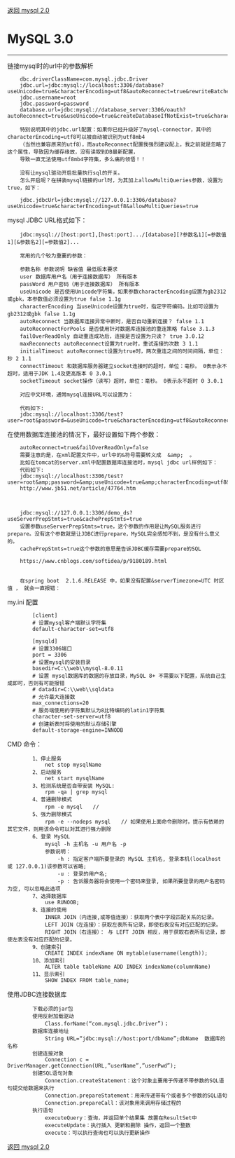<p>
    <a href="#" onclick="refreshDatabaseContent('mysql2')">返回 mysql 2.0</a>
</p>

# MySQL 3.0
---
 
链接mysql时的url中的参数解析

        dbc.driverClassName=com.mysql.jdbc.Driver
        jdbc.url=jdbc:mysql://localhost:3306/database?useUnicode=true&characterEncoding=utf8&autoReconnect=true&rewriteBatchedStatements=TRUE
        jdbc.username=root
        jdbc.password=password
        database.url=jdbc:mysql://database_server:3306/oauth?autoReconnect=true&useUnicode=true&createDatabaseIfNotExist=true&characterEncoding=utf8&useSSL=true&serverTimezone=UTC
    
        特别说明其中的jdbc.url配置：如果你已经升级好了mysql-connector，其中的characterEncoding=utf8可以被自动被识别为utf8mb4
        （当然也兼容原来的utf8），而autoReconnect配置我强烈建议配上，我之前就是忽略了这个属性，导致因为缓存缘故，没有读取到DB最新配置，
        导致一直无法使用utf8mb4字符集，多么痛的领悟！！
    
        没有让mysql驱动开启批量执行sql的开关。
        怎么开启呢？在拼装mysql链接的url时，为其加上allowMultiQueries参数，设置为true，如下：
    
        jdbc.jdbcUrl=jdbc:mysql://127.0.0.1:3306/database?useUnicode=true&characterEncoding=utf8&allowMultiQueries=true


mysql JDBC URL格式如下： 
        
        jdbc:mysql://[host:port],[host:port].../[database][?参数名1][=参数值1][&参数名2][=参数值2]... 
        
        常用的几个较为重要的参数： 
        
        参数名称 参数说明 缺省值 最低版本要求 
        user 数据库用户名（用于连接数据库） 所有版本 
        passWord 用户密码（用于连接数据库） 所有版本 
        useUnicode 是否使用Unicode字符集，如果参数characterEncoding设置为gb2312或gbk，本参数值必须设置为true false 1.1g 
        characterEncoding 当useUnicode设置为true时，指定字符编码。比如可设置为gb2312或gbk false 1.1g 
        autoReconnect 当数据库连接异常中断时，是否自动重新连接？ false 1.1 
        autoReconnectForPools 是否使用针对数据库连接池的重连策略 false 3.1.3 
        failOverReadOnly 自动重连成功后，连接是否设置为只读？ true 3.0.12 
        maxReconnects autoReconnect设置为true时，重试连接的次数 3 1.1 
        initialTimeout autoReconnect设置为true时，两次重连之间的时间间隔，单位：秒 2 1.1 
        connectTimeout 和数据库服务器建立socket连接时的超时，单位：毫秒。 0表示永不超时，适用于JDK 1.4及更高版本 0 3.0.1 
        socketTimeout socket操作（读写）超时，单位：毫秒。 0表示永不超时 0 3.0.1 
        
        对应中文环境，通常mysql连接URL可以设置为： 
        
        代码如下:
        jdbc:mysql://localhost:3306/test?user=root&password=&useUnicode=true&characterEncoding=utf8&autoReconnect=true&failOverReadOnly=false 
        
在使用数据库连接池的情况下，最好设置如下两个参数： 
    
        autoReconnect=true&failOverReadOnly=false 
        需要注意的是，在xml配置文件中，url中的&符号需要转义成  &amp;  。
        比如在tomcat的server.xml中配置数据库连接池时，mysql jdbc url样例如下： 
        代码如下:
        jdbc:mysql://localhost:3306/test?user=root&amp;password=&amp;useUnicode=true&amp;characterEncoding=utf8&amp;autoReconnect=true&amp;failOverReadOnly 
        http://www.jb51.net/article/47764.htm
        
         
        
        jdbc:mysql://127.0.0.1:3306/demo_ds?useServerPrepStmts=true&cachePrepStmts=true
        设置参数useServerPrepStmts=true，这个参数的作用是让MySQL服务进行prepare。没有这个参数就是让JDBC进行prepare，MySQL完全感知不到，是没有什么意义的。
        cachePrepStmts=true这个参数的意思是告诉JDBC缓存需要prepare的SQL
        
        https://www.cnblogs.com/softidea/p/9180189.html
        
        
        在spring boot  2.1.6.RELEASE 中，如果没有配置&serverTimezone=UTC 时区值 ， 就会一直报错：
    


my.ini 配置

            [client]
            # 设置mysql客户端默认字符集
            default-character-set=utf8
             
            [mysqld]
            # 设置3306端口
            port = 3306
            # 设置mysql的安装目录
            basedir=C:\\web\\mysql-8.0.11
            # 设置 mysql数据库的数据的存放目录，MySQL 8+ 不需要以下配置，系统自己生成即可，否则有可能报错
            # datadir=C:\\web\\sqldata
            # 允许最大连接数
            max_connections=20
            # 服务端使用的字符集默认为8比特编码的latin1字符集
            character-set-server=utf8
            # 创建新表时将使用的默认存储引擎
            default-storage-engine=INNODB


CMD 命令：
    
            1、停止服务
                net stop mysqlName
            2、启动服务
                net start mysqlName
            3、检测系统是否自带安装 MySQL:
                rpm -qa | grep mysql
            4、普通删除模式	
                rpm -e mysql　　// 
            5、强力删除模式
                rpm -e --nodeps mysql　　// 如果使用上面命令删除时，提示有依赖的其它文件，则用该命令可以对其进行强力删除	
            6、登录 MySQL	
                mysql -h 主机名 -u 用户名 -p
                参数说明：
                    -h : 指定客户端所要登录的 MySQL 主机名, 登录本机(localhost 或 127.0.0.1)该参数可以省略;
                    -u : 登录的用户名;
                    -p : 告诉服务器将会使用一个密码来登录, 如果所要登录的用户名密码为空, 可以忽略此选项
            7、选择数据库
                use RUNOOB;
            8、连接的使用
                INNER JOIN（内连接,或等值连接）：获取两个表中字段匹配关系的记录。
                LEFT JOIN（左连接）：获取左表所有记录，即使右表没有对应匹配的记录。
                RIGHT JOIN（右连接）： 与 LEFT JOIN 相反，用于获取右表所有记录，即使左表没有对应匹配的记录。		
            9、创建索引
                CREATE INDEX indexName ON mytable(username(length)); 
            10、添加索引
                ALTER table tableName ADD INDEX indexName(columnName)
            11、显示索引
                SHOW INDEX FROM table_name;
    
使用JDBC连接数据库

            下载必须的jar包
            使用反射加载驱动
                Class.forName(“com.mysql.jdbc.Driver”)；
            数据库连接地址
                String URL=“jdbc:mysql://host:port/dbName”;dbName  数据库的名称
            创建连接对象
                Connection c = DriverManager.getConnection(URL,”userName”,”userPwd”);
            创建SQL语句对象
                Connection.createStatement：这个对象主要用于传递不带参数的SQL语句提交给数据来执行
                Connection.prepareStatement：用来传递带有个或者多个参数的SQL语句
                Connection.prepareCall：该对象用来调用存储过程的
            执行语句
                executeQuery：查询，并返回单个结果集 放置在ResultSet中
                executeUpdate：执行插入 更新和删除 操作，返回一个整数
                execute：可以执行查询也可以执行更新操作    
<p>
    <a href="#" onclick="refreshDatabaseContent('mysql2')">返回 mysql 2.0</a>
</p>
    